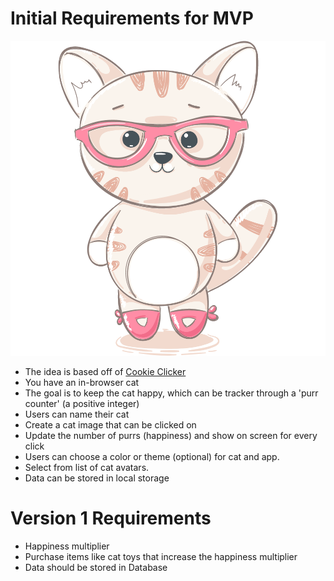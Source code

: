 # Initial Requirements for MVP

![Cat](cat_kittie.png)

- The idea is based off of [Cookie Clicker](https://orteil.dashnet.org/cookieclicker/)
- You have an in-browser cat
- The goal is to keep the cat happy, which can be tracker through a 'purr counter' (a positive integer)
- Users can name their cat
- Create a cat image that can be clicked on
- Update the number of purrs (happiness) and show on screen for every click
- Users can choose a color or theme (optional) for cat and app.
- Select from list of cat avatars.
- Data can be stored in local storage

# Version 1 Requirements

- Happiness multiplier
- Purchase items like cat toys that increase the happiness multiplier
- Data should be stored in Database
